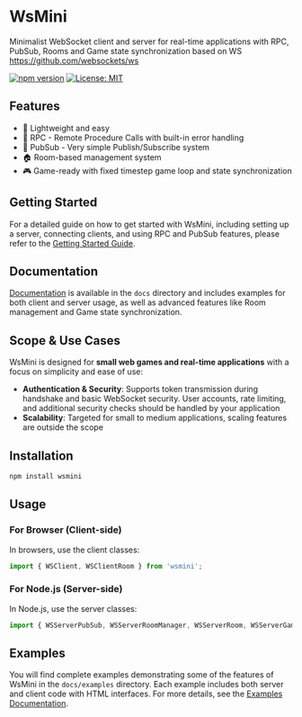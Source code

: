 # WsMini

Minimalist WebSocket client and server for real-time applications with RPC, PubSub, Rooms and Game state synchronization based on WS https://github.com/websockets/ws

[![npm version](https://badge.fury.io/js/wsmini.svg)](https://badge.fury.io/js/wsmini)
[![License: MIT](https://img.shields.io/badge/License-MIT-yellow.svg)](https://opensource.org/licenses/MIT)

## Features

- 🚀 Lightweight and easy
- 📡 RPC - Remote Procedure Calls with built-in error handling
- 🎯 PubSub - Very simple Publish/Subscribe system
- 🏠 Room-based management system
- 🎮 Game-ready with fixed timestep game loop and state synchronization

## Getting Started

For a detailed guide on how to get started with WsMini, including setting up a server, connecting clients, and using RPC and PubSub features, please refer to the [Getting Started Guide](./docs/guides/getting-started.md).

## Documentation

[Documentation](./docs/index.md) is available in the `docs` directory and includes examples for both client and server usage, as well as advanced features like Room management and Game state synchronization.

## Scope & Use Cases

WsMini is designed for **small web games and real-time applications** with a focus on simplicity and ease of use:

- **Authentication & Security**: Supports token transmission during handshake and basic WebSocket security. User accounts, rate limiting, and additional security checks should be handled by your application
- **Scalability**: Targeted for small to medium applications, scaling features are outside the scope

## Installation

```bash
npm install wsmini
```

## Usage

### For Browser (Client-side)
In browsers, use the client classes:

```javascript
import { WSClient, WSClientRoom } from 'wsmini';
```

### For Node.js (Server-side)
In Node.js, use the server classes:

```javascript
import { WSServerPubSub, WSServerRoomManager, WSServerRoom, WSServerGameRoom, WSServerError } from 'wsmini';
```

## Examples

You will find complete examples demonstrating some of the features of WsMini in the `docs/examples` directory. Each example includes both server and client code with HTML interfaces. For more details, see the [Examples Documentation](./docs/examples/index.md).